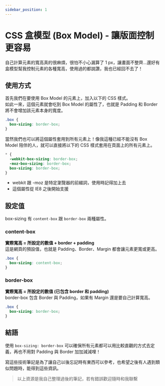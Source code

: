```yaml
---
sidebar_position: 1
---
```


# CSS 盒模型 (Box Model) - 讓版面控制更容易

自己計算元素的寬高真的很麻煩，很怕不小心漏算了 1 px，讓畫面不整齊…還好有盒模型幫我控制元素的各種寬高，使用過的都說讚，我也已經回不去了！

## 使用方式

首先我們在要使用 Box Model 的元素上，加入以下的 CSS 樣式。  
如此一來，這個元素就會吃到 Box Model 的屬性了，也就是 Padding 和 Border 將不會增加該元素本身的寬度。

```css
.box {
  box-sizing: border-box;
}
```

當然我們也可以將這個屬性套用到所有元素上！像我這種已經不能沒有 Box Model 陪伴的人，就可以直接將以下的 CSS 樣式套用在頁面上的所有元素上。

```css
* {
  -webkit-box-sizing: border-box;
  -moz-box-sizing: border-box;
  box-sizing: border-box;
}
```

- webkit 跟 -moz 是特定瀏覽器的前綴詞，使用時記得加上去
- 這個屬性從 IE8 之後開始支援

## 設定值

box-sizing 有 `content-box` 跟 `border-box` 兩種屬性。

### content-box

**實際寬高 = 所設定的數值 + border + padding**  
這是網頁的預設值，也就是 Padding、Border、Margin 都會讓元素更寬或更高。

```css
.box {
  box-sizing: content-box;
}
```

### border-box

**實際寬高 = 所設定的數值 (已包含 border 和 padding)**  
border-box 包含 Border 與 Padding，如果有 Margin 還是要自己計算寬高。

```css
.box {
  box-sizing: border-box;
}
```

## 結語

使用 `box-sizing: border-box` 可以確保所有元素都可以用比較直觀的方式去定義，再也不用對 Padding 與 Border 加加減減哩！

寫這些技術筆記是為了讓自己以後忘記時有東西可以參考，也希望之後有人遇到類似問題時，能得到這些資訊。

> 以上資源是我自己整理過後的筆記，若有錯誤歡迎隨時和我聯繫
